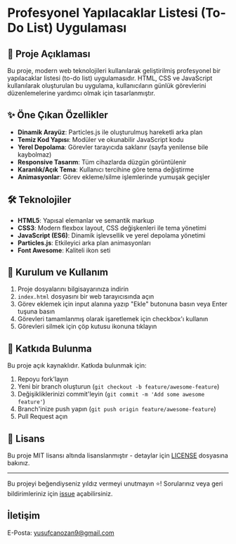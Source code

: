 # Profesyonel Yapılacaklar Listesi (To-Do List) Uygulaması

## 📌 Proje Açıklaması

Bu proje, modern web teknolojileri kullanılarak geliştirilmiş profesyonel bir yapılacaklar listesi (to-do list) uygulamasıdır. HTML, CSS ve JavaScript kullanılarak oluşturulan bu uygulama, kullanıcıların günlük görevlerini düzenlemelerine yardımcı olmak için tasarlanmıştır.

## ✨ Öne Çıkan Özellikler

- **Dinamik Arayüz**: Particles.js ile oluşturulmuş hareketli arka plan
- **Temiz Kod Yapısı**: Modüler ve okunabilir JavaScript kodu
- **Yerel Depolama**: Görevler tarayıcıda saklanır (sayfa yenilense bile kaybolmaz)
- **Responsive Tasarım**: Tüm cihazlarda düzgün görüntülenir
- **Karanlık/Açık Tema**: Kullanıcı tercihine göre tema değiştirme
- **Animasyonlar**: Görev ekleme/silme işlemlerinde yumuşak geçişler

## 🛠️ Teknolojiler

- **HTML5**: Yapısal elemanlar ve semantik markup
- **CSS3**: Modern flexbox layout, CSS değişkenleri ile tema yönetimi
- **JavaScript (ES6)**: Dinamik işlevsellik ve yerel depolama yönetimi
- **Particles.js**: Etkileyici arka plan animasyonları
- **Font Awesome**: Kaliteli ikon seti

## 🚀 Kurulum ve Kullanım

1. Proje dosyalarını bilgisayarınıza indirin
2. `index.html` dosyasını bir web tarayıcısında açın
3. Görev eklemek için input alanına yazıp "Ekle" butonuna basın veya Enter tuşuna basın
4. Görevleri tamamlanmış olarak işaretlemek için checkbox'ı kullanın
5. Görevleri silmek için çöp kutusu ikonuna tıklayın


## 🌟 Katkıda Bulunma

Bu proje açık kaynaklıdır. Katkıda bulunmak için:

1. Repoyu fork'layın
2. Yeni bir branch oluşturun (`git checkout -b feature/awesome-feature`)
3. Değişikliklerinizi commit'leyin (`git commit -m 'Add some awesome feature'`)
4. Branch'inize push yapın (`git push origin feature/awesome-feature`)
5. Pull Request açın

## 📜 Lisans

Bu proje MIT lisansı altında lisanslanmıştır - detaylar için [LICENSE](LICENSE) dosyasına bakınız.

---

Bu projeyi beğendiyseniz yıldız vermeyi unutmayın ⭐! Sorularınız veya geri bildirimleriniz için [issue](https://github.com/Can-Ozan/To-Do-List/issues) açabilirsiniz.

## İletişim
E-Posta: yusufcanozan9@gmail.com
